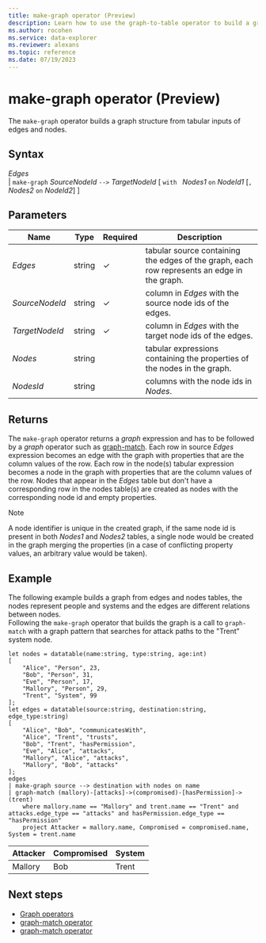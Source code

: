 ```yaml
---
title: make-graph operator (Preview)
description: Learn how to use the graph-to-table operator to build a graph structure from tabular inputs of edges and nodes.
ms.author: rocohen
ms.service: data-explorer
ms.reviewer: alexans
ms.topic: reference
ms.date: 07/19/2023
---
```

# make-graph operator (Preview)

The `make-graph` operator builds a graph structure from tabular inputs of edges and nodes.

## Syntax

*Edges*  
| `make-graph` *SourceNodeId* `-->` *TargetNodeId* [ `with ` *Nodes1* `on` *NodeId1* [`,` *Nodes2* `on` *NodeId2*] ]

## Parameters

| Name | Type | Required | Description |
| -- | -- | -- | -- |
| *Edges* | string | &check; | tabular source containing the edges of the graph, each row represents an edge in the graph. |
| *SourceNodeId* | string | &check; | column in *Edges* with the source node ids of the edges. |
| *TargetNodeId* | string | &check; | column in *Edges* with the target node ids of the edges. |
| *Nodes* | string || tabular expressions containing the properties of the nodes in the graph. |
| *NodesId* | string || columns with the node ids in *Nodes*. |
 
## Returns

The `make-graph` operator returns a *graph* expression and has to be followed by a *graph* operator such as [graph-match](graph-match-operator.md). Each row in source *Edges* expression becomes an edge with the graph with properties that are the column values of the row. Each row in the node(s) tabular expression becomes a node in the graph with properties that are the column values of the row. Nodes that appear in the *Edges* table but don't have a corresponding row in the nodes table(s) are created as nodes with the corresponding node id and empty properties. 

> [!NOTE]
> A node identifier is unique in the created graph, if the same node id is present in both *Nodes1* and *Nodes2* tables, a single node would be created in the graph merging the properties (in a case of conflicting property values, an arbitrary value would be taken).

## Example

The following example builds a graph from edges and nodes tables, the nodes represent people and systems and the edges are different relations between nodes.   
Following the `make-graph` operator that builds the graph is a call to `graph-match` with a graph pattern that searches for attack paths to the "Trent" system node. 

```kusto
let nodes = datatable(name:string, type:string, age:int) 
[ 
	"Alice", "Person", 23,  
	"Bob", "Person", 31,  
	"Eve", "Person", 17,  
	"Mallory", "Person", 29,  
	"Trent", "System", 99 
]; 
let edges = datatable(source:string, destination:string, edge_type:string) 
[ 
	"Alice", "Bob", "communicatesWith",  
	"Alice", "Trent", "trusts",  
	"Bob", "Trent", "hasPermission",  
	"Eve", "Alice", "attacks",  
	"Mallory", "Alice", "attacks",  
	"Mallory", "Bob", "attacks"  
]; 
edges 
| make-graph source --> destination with nodes on name 
| graph-match (mallory)-[attacks]->(compromised)-[hasPermission]->(trent) 
	where mallory.name == "Mallory" and trent.name == "Trent" and attacks.edge_type == "attacks" and hasPermission.edge_type == "hasPermission" 
	project Attacker = mallory.name, Compromised = compromised.name, System = trent.name
```

|Attacker|Compromised|System|
|---|---|---|
|Mallory|Bob|Trent|

## Next steps

* [Graph operators](graph-operators.md)
* [graph-match operator](graph-match-operator.md)
* [graph-match operator](graph-to-table-operator.md)
